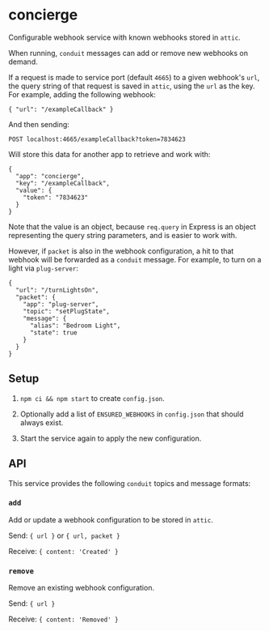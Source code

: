 # concierge

Configurable webhook service with known webhooks stored in `attic`.

When running, `conduit` messages can add or remove new webhooks on demand.

If a request is made to service port (default `4665`) to a given webhook's
`url`, the query string of that request is saved in `attic`, using the `url` as
the key. For example, adding the following webhook:

```
{ "url": "/exampleCallback" }
```

And then sending:

```
POST localhost:4665/exampleCallback?token=7834623
```

Will store this data for another app to retrieve and work with:

```
{
  "app": "concierge",
  "key": "/exampleCallback",
  "value": {
    "token": "7834623"
  }
}
```

Note that the value is an object, because `req.query` in Express is an object
representing the query string parameters, and is easier to work with.

However, if `packet` is also in the webhook configuration, a hit to that webhook
will be forwarded as a `conduit` message. For example, to turn on a light via
`plug-server`:

```
{
  "url": "/turnLightsOn",
  "packet": {
    "app": "plug-server",
    "topic": "setPlugState",
    "message": {
      "alias": "Bedroom Light",
      "state": true
    }
  }
}
```


## Setup

1. `npm ci && npm start` to create `config.json`.

2. Optionally add a list of `ENSURED_WEBHOOKS` in `config.json` that should
   always exist.

4. Start the service again to apply the new configuration.


## API

This service provides the following `conduit` topics and message formats:

### `add`

Add or update a webhook configuration to be stored in `attic`.

Send: `{ url }` or `{ url, packet }`

Receive: `{ content: 'Created' }`

### `remove`

Remove an existing webhook configuration.

Send: `{ url }`

Receive: `{ content: 'Removed' }`
